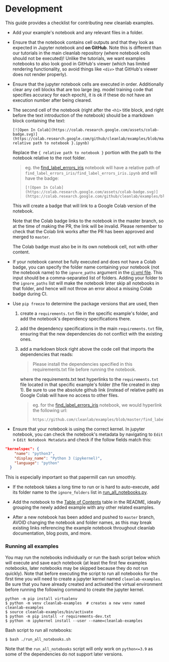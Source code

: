 # Development

This guide provides a checklist for contributing new cleanlab examples.

- Add your example's notebook and any relevant files in a folder.

- Ensure that the notebook contains cell outputs and that they look as expected in Jupyter notebook and **on GitHub**. Note this is different than our tutorials in the main cleanlab repository (where notebook cells should not be executed)! Unlike the tutorials, we want examples notebooks to also look good in GitHub's viewer (which has limited rendering functionality, so avoid things like `<div>` that GitHub's viewer does not render properly). 

- Ensure that the jupyter notebook cells are executed in order. Additionally clear any cell blocks that are too large (eg. model training code that specifies accuracy for each epoch), it is ok if these do not have an execution number after being cleared.

- The second cell of the notebook (right after the `<h1>` title block, and right before the text introduction of the notebook) should be a markdown block containing the text:
    ```
    [![Open In Colab](https://colab.research.google.com/assets/colab-badge.svg)](https://colab.research.google.com/github/cleanlab/examples/blob/master/{ relative path to notebook }.ipynb)
    ``` 

    Replace the `{ relative path to notebook }` portion with the path to the notebook relative to the root folder. 

    > eg. the [find_label_errors_iris](find_label_errors_iris/find_label_errors_iris.ipynb) notebook will have a relative path of `find_label_errors_iris/find_label_errors_iris.ipynb` and will have the badge:
    > 
    > ```
    > [![Open In Colab](https://colab.research.google.com/assets/colab-badge.svg)](https://colab.research.google.com/github/cleanlab/examples/blob/master/find_label_errors_iris/find_label_errors_iris.ipynb.ipynb)
    > ```

    This will create a badge that will link to a Google Colab version of the notebook. 
    
    Note that the Colab badge links to the notebook in the master branch, so at the time of making the PR, the link will be invalid. Please remember to check that the Colab link works after the PR has been approved and merged to `master`.
    
    The Colab badge must also be in its own notebook cell, not with other content.
    
- If your notebook cannot be fully executed and does not have a Colab badge, you can specify the folder name containing your notebook (not the notebook name) to the `ignore_paths` argument in the [ci.yml file](.github/workflows/ci.yml#L13). This input should be a comma-separated list of folders. Adding your folder to the `ignore_paths` list will make the notebook linter skip all notebooks in that folder, and hence will not throw an error about a missing Colab badge during CI.

- Use `pip freeze` to determine the package versions that are used, then

    1. create a `requirements.txt` file in the specific example's folder, and add the notebook's dependency specifications there.
    
    2. add the dependency specifications in the main `requirements.txt` file, ensuring that the new dependencies do not conflict with the existing ones.

    3. add a markdown block right above the code cell that imports the dependencies that reads:
    
        > Please install the dependencies specified in this requirements.txt file before running the notebook.

        where the requirements.txt text hyperlinks to the `requirements.txt` file located in that specific example's folder (the file created in step 1). Be sure to use the absolute github link (instead of relative path) as Google Colab will have no access to other files. 

        > eg. for the [find_label_errors_iris](find_label_errors_iris/find_label_errors_iris.ipynb) notebook, we would hyperlink the following url:
        > 
        > ```
        > https://github.com/cleanlab/examples/blob/master/find_label_errors_iris/requirements.txt
        > ```

- Ensure that your notebook is using the correct kernel. In jupyter notebook, you can check the notebook's metadata by navigating to `Edit` > `Edit Notebook Metadata` and check if the follow fields match this:

```json
"kernelspec": {
    "name": "python3",
    "display_name": "Python 3 (ipykernel)",
    "language": "python"
  }
```

This is especially important so that papermill can run smoothly.

- If the notebook takes a long time to run or is hard to auto-execute, add its folder name to the `ignore_folders` list in [run_all_notebooks.py](run_all_notebooks.py).

- Add the notebook to the [Table of Contents](https://github.com/cleanlab/examples#table-of-contents)
 table in the README, ideally grouping the newly added example with any other related examples.

- After a new notebook has been added and pushed to `master` branch, AVOID changing the notebook and folder names, as this may break existing links referencing the example notebook throughout cleanlab documentation, blog posts, and more.


### Running all examples

You may run the notebooks individually or run the bash script below which will execute and save each notebook (at least the first few examples notebooks, later notebooks may be skipped because they do not run quickly). Note that before executing the script to run all notebooks for the first time you will need to create a jupyter kernel named `cleanlab-examples`. Be sure that you have already created and activated the virtual environment before running the following command to create the jupyter kernel.

```console$ 
python -m pip install virtualenv
$ python -m venv cleanlab-examples  # creates a new venv named cleanlab-examples
$ source cleanlab-examples/bin/activate
$ python -m pip install -r requirements-dev.txt
$ python -m ipykernel install --user --name=cleanlab-examples
```

Bash script to run all notebooks:

```console
$ bash ./run_all_notebooks.sh
```

Note that the `run_all_notebooks` script will only work on `python<=3.9` as some of the dependencies do not support later versions.